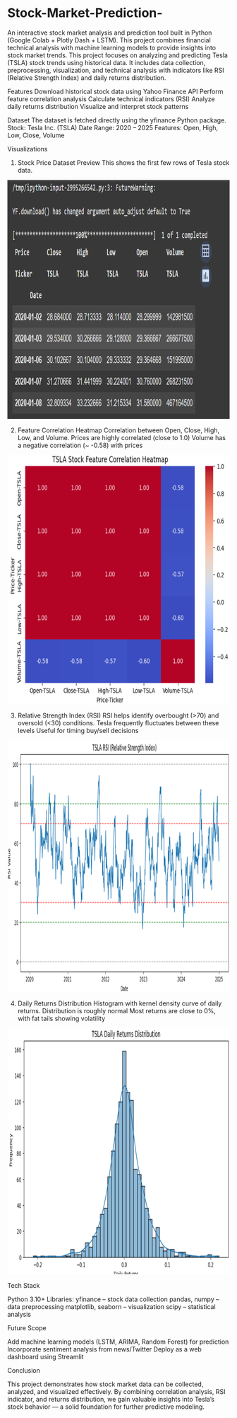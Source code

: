 # Stock-Market-Prediction-
An interactive stock market analysis and prediction tool built in Python (Google Colab + Plotly Dash + LSTM). This project combines financial technical analysis with machine learning models to provide insights into stock market trends. This project focuses on analyzing and predicting Tesla (TSLA) stock trends using historical data. It includes data collection, preprocessing, visualization, and technical analysis with indicators like RSI (Relative Strength Index) and daily returns distribution.

Features
Download historical stock data using Yahoo Finance API
Perform feature correlation analysis
Calculate technical indicators (RSI)
Analyze daily returns distribution
Visualize and interpret stock patterns

Dataset
The dataset is fetched directly using the yfinance Python package.
Stock: Tesla Inc. (TSLA)
Date Range: 2020 – 2025
Features: Open, High, Low, Close, Volume

Visualizations
1. Stock Price Dataset Preview
This shows the first few rows of Tesla stock data.
<img src="s1.png" width="800" height="540">

2. Feature Correlation Heatmap
Correlation between Open, Close, High, Low, and Volume.
Prices are highly correlated (close to 1.0)
Volume has a negative correlation (~ -0.58) with prices
<img src="s2.png" width="813" height="563">

3. Relative Strength Index (RSI)
RSI helps identify overbought (>70) and oversold (<30) conditions.
Tesla frequently fluctuates between these levels
Useful for timing buy/sell decisions
<img src="s3.png" width="943" height="569">

4. Daily Returns Distribution
Histogram with kernel density curve of daily returns.
Distribution is roughly normal
Most returns are close to 0%, with fat tails showing volatility
<img src="s4.png" width="954" height="556">

Tech Stack

Python 3.10+
Libraries:
yfinance – stock data collection
pandas, numpy – data preprocessing
matplotlib, seaborn – visualization
scipy – statistical analysis

Future Scope

Add machine learning models (LSTM, ARIMA, Random Forest) for prediction
Incorporate sentiment analysis from news/Twitter
Deploy as a web dashboard using Streamlit

Conclusion

This project demonstrates how stock market data can be collected, analyzed, and visualized effectively. By combining correlation analysis, RSI indicator, and returns distribution, we gain valuable insights into Tesla’s stock behavior — a solid foundation for further predictive modeling.
